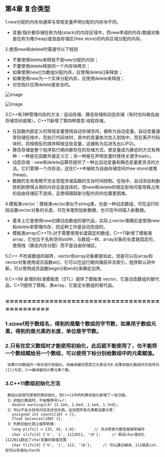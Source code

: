 ## 第4章 复合类型

1.new分配的内存块通常与常规变量声明分配的内存块不同。		
- 变量/指针都存储在称为栈(stack)的内存区域中，而new申请的内存/数据对象是在称为堆(heap)或自由存储区(free store)的内存区域分配的内存。
  
2.使用new和delete时需遵守以下规则		
- 不要使用delete来释放不是new分配的内存；	
- 不要使用delete释放同一个内存块两次；	
- 如果使用new[]为数组分配内存，应使用delete[]来释放；	
- 如果使用new为一个实体分配内存，应使用delete来释放；	
- 对空指针应用delete是安全的。	

![image](https://github.com/liam1992-web/cpp_study_notes/assets/61104738/de1ab0bf-7dc8-41f0-905d-0f90c126ec59)

![image](https://github.com/liam1992-web/cpp_study_notes/assets/61104738/ca4f39b8-3faf-4c02-95d8-6ffa7162752a)

3.C++有3种管理内存的方法：自动存储、静态存储和动态存储（有时也叫做自由存储空间或堆）。C++11新增了第四种类型 线程存储。

- 在函数内部定义的常规变量使用自动存储空间，被称为自动变量。自动变量通常存储在栈中，在执行代码块时，其中的变量依次加入到栈中，而在离开代码块时，将按相反的顺序释放这些变量，这被称为后进先出(LIFO)。
- 静态存储是整个程序执行期间都存在的存储方式。使变量成为静态的方式有两种：一种是在函数外面定义它；另一种是在声明变量时使用关键字static。			
- 动态存储：new和delete运算符提供了一种比自动变量和静态变量更灵活的方法。它们管理一个内存池，这在C++中被称为自由存储空间(free store)或堆(heap)。			
- 数据的生命周期不完全受程序或函数的生存时间控制。在栈中，自动添加和删除机制使得占用的内存总是连续的，但new和delete的相互影响可能导致占用的自由存储区不连续，这使得跟踪新分配内存的位置更困难。		
				
4.模板类vector：模板类vector类似于string类，也是一种动态数组，可在运行阶段设置vector对象的长度，可在末尾附加新数据，也可在中间插入新数据。				
- 基本上它是使用new创建动态数组的替代品，实际上vector类确实是使用new和delete来管理内存，但这种工作是自动完成的。			
- 模板类array(C++11):对于需要使用长度固定的数组，C++11新增了模板类array，它也位于名称空间std中，与数组一样，array对象的长度是固定的，使用栈（静态内存分配）而不是自由存储区。				
				
5.C++ 不检查数组的越界，vector和array对象都是如此，但是可以在array和vector对象使用成员函数at()，它可以在运行期间捕获非法索引，程序默认将中断。可以使用成员函数begin()和end()来确定边界。				
				
6.C++98 新增的标准模板库（STL）提供了模板类 vector，它是动态数组的替代品。C+11提供了模板，类array，它是定长数组的替代品。				

## =============================================
### 1.sizeof用于数组名，得到的是整个数组的字节数，如果用于数组元素，得到的是元素的长度，单位是字节数。
### 2.只有在定义数组时才能使用初始化，此后就不能使用了，也不能将一个数组赋给另一个数组，可以使用下标分别给数组中的元素赋值。
     如果只对数组的一部分进行初始化，则编译器将把其它元素设为0.如果初始化数组时方括号内([])为空，C++编译器将计算元素个数。
### 3.C++11数组初始化方法
     数组以前就可使用列表初始化，但C++11中的列表初始化新增了一些功能。
     1）初始化数组时，可省略等号(=):
       double earnings[4] {1.2e4, 1.6e4, 1.1e4, 1.7e4};
     2）可以不在大括号内包含任何东西，这将把所有元素都设置为零：
       unsigned int counts[10] = {};
       float balances[100] {};
     3）列表初始化禁止缩窄转换：
       long plifs[] = {25, 92, 3.0};   		// 浮点转换为整型是缩窄操作
       char slifs[4] {'h', 'i', 1122011, '\0'};		// 假设char是8位，1122011超出了char变量的取值范围
       char tlifs[4] {'h', 'i', 112, '\0'};		// 可以通过编译，112虽是int，但可以存储在char内
